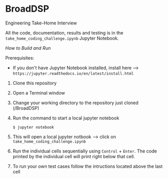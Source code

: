 # BroadDSP
Engineering Take-Home Interview

All the code, documentation, results and testing is in the `take_home_coding_challenge.ipynb` Jupyter Notebook.

*How to Build and Run*

Prerequisites:
 - If you don't have Jupyter Notebook installed, install here --> `https://jupyter.readthedocs.io/en/latest/install.html`
 
 1. Clone this repository
 2. Open a Terminal window
 3. Change your working directory to the repository just cloned (/BroadDSP)
 4. Run the command to start a local jupyter notebook
    
    `$ jupyter notebook`
 5. This will open a local jupyter notbook --> click on `take_home_coding_challenge.ipynb`
 6. Run the individual cells sequentially using `Control` + `Enter`. The code printed by the individual cell will print right below that cell.
 7. To run your own test cases follow the intructions located above the last cell
